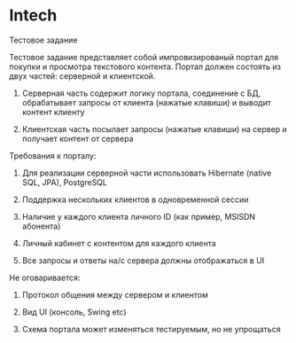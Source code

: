 # Intech
Тестовое задание

Тестовое задание представляет собой импровизированый портал для покупки и просмотра текстового контента. Портал должен состоять из двух частей: серверной и клиентской.

1. Серверная часть содержит логику портала, соединение с БД, обрабатывает запросы от клиента (нажатые клавиши) и выводит контент клиенту

2. Клиентская часть посылает запросы (нажатые клавиши) на сервер и получает контент от сервера

Требования к порталу:

1. Для реализации серверной части использовать Hibernate (native SQL, JPA), PostgreSQL

2. Поддержка нескольких клиентов в одновременной сессии

3. Наличие у каждого клиента личного ID (как пример, MSISDN абонента)

4. Личный кабинет с контентом для каждого клиента

5. Все запросы и ответы на/c сервера должны отображаться в UI

Не оговаривается:

1. Протокол общения между сервером и клиентом

2. Вид UI (консоль, Swing etc)

3. Схема портала может изменяться тестируемым, но не упрощаться
